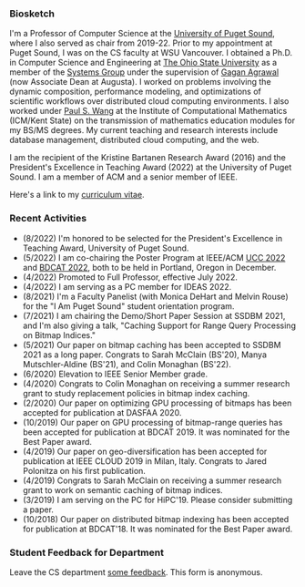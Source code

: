 ### Biosketch

I'm a Professor of Computer Science at the [University of Puget Sound](https://pugetsound.edu/mathematics-computer-science-current-students), where I also served as chair from 2019-22. Prior to my appointment at Puget Sound, I was on the CS faculty at WSU Vancouver. I obtained a Ph.D. in Computer Science and Engineering at [The Ohio State University](https://cse.osu.edu) as a member of the [Systems Group](https://cse.osu.edu/research/systems) under the supervision of [Gagan Agrawal](https://scholar.google.com/citations?user=kOUPR1sAAAAJ&hl=en) (now Associate Dean at Augusta). I worked on problems involving the dynamic composition, performance modeling, and optimizations of scientific workflows over distributed cloud computing environments. I also worked under [Paul S. Wang](https://en.wikipedia.org/wiki/Paul_S._Wang) at the Institute of Computational Mathematics (ICM/Kent State) on the transmission of mathematics education modules for my BS/MS degrees. My current teaching and research interests include database management, distributed cloud computing, and the web.

I am the recipient of the Kristine Bartanen Research Award (2016) and the President's Excellence in Teaching Award (2022) at the University of Puget Sound. I am a member of ACM and a senior member of IEEE.

Here's a link to my [curriculum vitae](CV.pdf).

### Recent Activities

- (8/2022) I'm honored to be selected for the President's Excellence in Teaching Award, University of Puget Sound.
- (5/2022) I am co-chairing the Poster Program at IEEE/ACM [UCC 2022](https://ucc-conference.org/) and [BDCAT 2022](https://bdcat-conference.org/), both to be held in Portland, Oregon in December.
- (4/2022) Promoted to Full Professor, effective July 2022.
- (4/2022) I am serving as a PC member for IDEAS 2022.
- (8/2021) I'm a Faculty Panelist (with Monica DeHart and Melvin Rouse) for the "I Am Puget Sound" student orientation program.
- (7/2021) I am chairing the Demo/Short Paper Session at SSDBM 2021, and I'm also giving a talk, "Caching Support for Range Query Processing on Bitmap Indices."
- (5/2021) Our paper on bitmap caching has been accepted to SSDBM 2021 as a long paper. Congrats to Sarah McClain (BS'20), Manya Mutschler-Aldine (BS'21), and Colin Monaghan (BS'22).
- (6/2020) Elevation to IEEE Senior Member grade.
- (4/2020) Congrats to Colin Monaghan on receiving a summer research grant to study replacement policies in bitmap index caching.
- (2/2020) Our paper on optimizing GPU processing of bitmaps has been accepted for publication at DASFAA 2020.
- (10/2019) Our paper on GPU processing of bitmap-range queries has been accepted for publication at BDCAT 2019. It was nominated for the Best Paper award.
- (4/2019) Our paper on geo-diversification has been accepted for publication at IEEE CLOUD 2019 in Milan, Italy. Congrats to Jared Polonitza on his first publication.
- (4/2019) Congrats to Sarah McClain on receiving a summer research grant to work on semantic caching of bitmap indices.
- (3/2019) I am serving on the PC for HiPC'19. Please consider submitting a paper.
- (10/2018) Our paper on distributed bitmap indexing has been accepted for publication at BDCAT'18. It was nominated for the Best Paper award.

### Student Feedback for Department

Leave the CS department [some feedback](https://forms.gle/Ltassc7BQkNfnnXB7). This form is anonymous.
